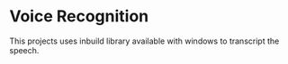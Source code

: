 # Voice Recognition

This projects uses inbuild library available with windows to transcript the speech.